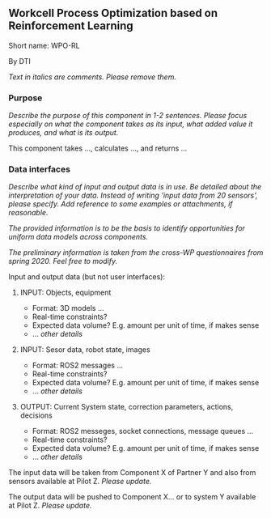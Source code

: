 ## Workcell Process Optimization based on Reinforcement Learning

Short name: WPO-RL

By DTI

_Text in italics are comments. Please remove them._

### Purpose

_Describe the purpose of this component in 1-2 sentences. Please focus especially on what the component takes as its input, what added value it produces, and what is its output._

This component takes ..., calculates ..., and returns ... 

### Data interfaces

_Describe what kind of input and output data is in use.
Be detailed about the interpretation of your data. 
Instead of writing 'input data from 20 sensors', please specify. 
Add reference to some examples or attachments, if reasonable._

_The provided information is to be the basis to identify opportunities for uniform data models across components._

_The preliminary information is taken from the cross-WP questionnaires from spring 2020. Feel free to modify._

Input and output data (but not user interfaces):


1. INPUT: Objects, equipment
    - Format: 3D models ...
    - Real-time constraints?
    - Expected data volume? E.g. amount per unit of time, if makes sense
    - ... _other details_

1. INPUT: Sesor data, robot state, images
    - Format: ROS2 messages ...
    - Real-time constraints?
    - Expected data volume? E.g. amount per unit of time, if makes sense
    - ... _other details_

1. OUTPUT: Current System state, correction parameters, actions, decisions
    - Format: ROS2 messeges, socket connections, message queues ...
    - Real-time constraints?
    - Expected data volume? E.g. amount per unit of time, if makes sense
    - ... _other details_


The input data will be taken from Component X of Partner Y 
and also from sensors available at Pilot Z. _Please update._

The output data will be pushed to Component X... 
or to system Y available at Pilot Z. _Please update._